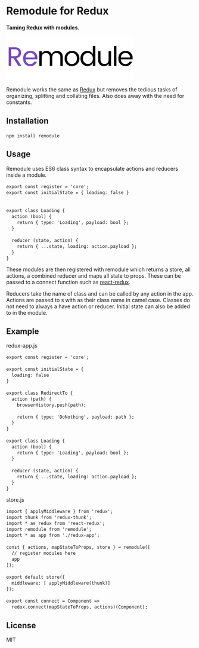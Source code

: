 # Remodule for Redux

**Taming Redux with modules.**

![logo](https://raw.githubusercontent.com/otissv/remodule/master/images/remodule.png)

Remodule works the same as [Redux](http://redux.js.org/) but removes the tedious tasks of organizing, splitting and collating files. Also does away with the need for constants.

## Installation
`npm install remodule`

## Usage
Remodule uses ES6 class syntax to encapsulate actions and reducers inside a module.

```
export const register = 'core';
export const initialState = { loading: false }


export class Loading {
  action (bool) {
    return { type: 'Loading', payload: bool };
  }

  reducer (state, action) {
    return { ...state, loading: action.payload };
  }
}
```

These modules are then registered with remodule which returns a store, all actions, a combined reducer and maps all state to props. These can be passed to a connect function such as [react-redux](https://github.com/reactjs/react-redux).


Reducers take the name of class and can be called by any action in the app. 
Actions are passed to s with as their class name in camel case. Classes do not need to always a have action or reducer. Initial state can also be added to in the module.



## Example
redux-app.js
```
export const register = 'core';

export const initialState = { 
  loading: false
}

export class RedirectTo {
  action (path) {
    browserHistory.push(path);

    return { type: 'DoNothing', payload: path };
  }
}

export class Loading {
  action (bool) {
    return { type: 'Loading', payload: bool };
  }

  reducer (state, action) {
    return { ...state, loading: action.payload };
  }
}
```


store.js
```
import { applyMiddleware } from 'redux';
import thunk from 'redux-thunk';
import * as redux from 'react-redux';
import remodule from 'remodule';
import * as app from './redux-app';

const { actions, mapStateToProps, store } = remodule([
  // register modules here
  app
]);

export default store({
  middleware: [ applyMiddleware(thunk)]
});

export const connect = Component =>
  redux.connect(mapStateToProps, actions)(Component);
```

## License
MIT


